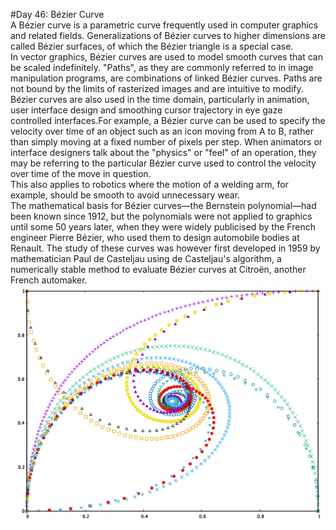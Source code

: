 #Day 46: Bézier Curve
<br>
A Bézier curve is a parametric curve frequently used in computer graphics and related fields. Generalizations of Bézier curves to higher dimensions are called Bézier surfaces, of which the Bézier triangle is a special case.
<br>
In vector graphics, Bézier curves are used to model smooth curves that can be scaled indefinitely. "Paths", as they are commonly referred to in image manipulation programs, are combinations of linked Bézier curves. Paths are not bound by the limits of rasterized images and are intuitive to modify.
<br>
Bézier curves are also used in the time domain, particularly in animation, user interface design and smoothing cursor trajectory in eye gaze controlled interfaces.For example, a Bézier curve can be used to specify the velocity over time of an object such as an icon moving from A to B, rather than simply moving at a fixed number of pixels per step. When animators or interface designers talk about the "physics" or "feel" of an operation, they may be referring to the particular Bézier curve used to control the velocity over time of the move in question.
<br>
This also applies to robotics where the motion of a welding arm, for example, should be smooth to avoid unnecessary wear.
<br>
The mathematical basis for Bézier curves—the Bernstein polynomial—had been known since 1912, but the polynomials were not applied to graphics until some 50 years later, when they were widely publicised by the French engineer Pierre Bézier, who used them to design automobile bodies at Renault. The study of these curves was however first developed in 1959 by mathematician Paul de Casteljau using de Casteljau's algorithm, a numerically stable method to evaluate Bézier curves at Citroën, another French automaker.
<br>
![alt text](bezire_curve.png)
